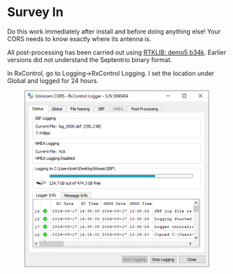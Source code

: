 # Survey In

Do this work immediately after install and before doing anything else! Your CORS needs to know exactly where its antenna is.

All post-processing has been carried out using [RTKLIB: demo5 b34k](https://github.com/rtklibexplorer/RTKLIB/releases). Earlier versions did not understand the Septentrio binary format.

In RxControl, go to Logging->RxControl Logging. I set the location under Global and logged for 24 hours.

<figure><img src="../../.gitbook/assets/image (18).png" alt=""><figcaption></figcaption></figure>

